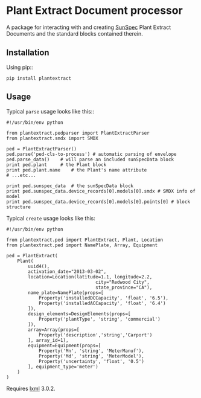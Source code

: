 Plant Extract Document processor
================================
A package for interacting with and creating [SunSpec](http://sunspec.org)
Plant Extract Documents and the standard blocks contained therein.

Installation
------------
Using pip::

    pip install plantextract

Usage
-------
Typical `parse` usage looks like this::

    #!/usr/bin/env python

    from plantextract.pedparser import PlantExtractParser
    from plantextract.smdx import SMDX

    ped = PlantExtractParser()
    ped.parse('ped-cls-to-process') # automatic parsing of envelope
    ped.parse_data()    # will parse an included sunSpecData block
    print ped.plant     # the Plant block
    print ped.plant.name    # the Plant's name attribute
    # ...etc...

    print ped.sunspec_data  # the sunSpecData block
    print ped.sunspec_data.device_records[0].models[0].smdx # SMDX info of model
    print ped.sunspec_data.device_records[0].models[0].points[0] # block structure

Typical `create` usage looks like this:

    #!/usr/bin/env python

    from plantextract.ped import PlantExtract, Plant, Location
    from plantextract.ped import NamePlate, Array, Equipment

    ped = PlantExtract(
        Plant(
            uuid4(),
            activation_date="2013-03-02",
            location=Location(latitude=1.1, longitude=2.2,
                                     city="Redwood City",
                                     state_province="CA"),
            name_plate=NamePlate(props=[
                Property('installedDCCapacity', 'float', '6.5'),
                Property('installedACCapacity', 'float', '6.4')
            ]),
            design_elements=DesignElements(props=[
                Property('plantType', 'string', 'commercial')
            ]),
            array=Array(props=[
                Property('description','string','Carport')
            ], array_id=1),
            equipment=Equipment(props=[
                Property('Mn', 'string', 'MeterManuf'),
                Property('Md', 'string', 'MeterModel'),
                Property('uncertainty', 'float', '0.5')
            ], equipment_type='meter')
        )
    )

Requires [lxml](http://lxml.de) 3.0.2.